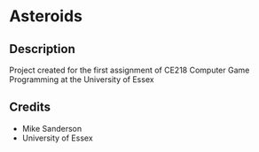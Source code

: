 # Asteroids

## Description
Project created for the first assignment of CE218 Computer Game Programming at
the University of Essex

## Credits
+ Mike Sanderson
+ University of Essex